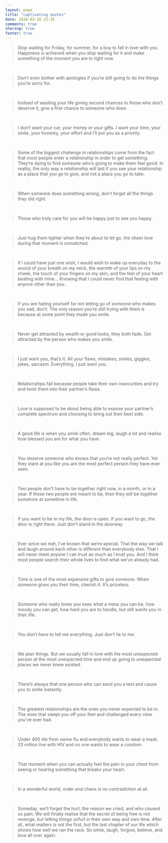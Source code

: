 ```yaml
---
layout: page
title: "captivating quotes"
date: 2016-03-16 23:34
comments: true
sharing: true
footer: true
---
```

>Stop waiting for Friday, for summer, for a boy to fall in love with you. Happiness is achieved when you stop waiting for it and make something of the moment you are in right now.

&nbsp;

>Don’t even bother with apologies if you’re still going to do the things you’re sorry for.

&nbsp;

>Instead of wasting your life giving second chances to those who don’t deserve it, give a first chance to someone who does.

&nbsp;

>I don’t want your car, your money or your gifts. I want your time, your smile, your honesty, your effort and I’ll put you as a priority.

&nbsp;

>Some of the biggest challenge in relationships come from the fact that most people enter a relationship in order to get something. They’re dying to find someone who’s going to make them feel good. In reality, the only way a relationship will last if you see your relationship as a place that you go to give, and not a place you go to take.

&nbsp;

>When someone does something wrong, don’t forget all the things they did right.

&nbsp;

>Those who truly care for you will he happy just to see you happy.

&nbsp;

>Just hug them tighter when they’re about to let go, the sheer love during that moment is unmatched.

&nbsp;

>If i could have just one wish, I would wish to wake up everyday to the sound of your breath on my neck, the warmth of your lips on my cheek, the touch of your fingers on my skin, and the feel of your heart beating with mine… Knowing that I could never find that feeling with anyone other than you.

&nbsp;

>If you are hating yourself for not letting go of someone who makes you sad, don’t. The only reason you’re still trying with them is because at some point they made you smile.

&nbsp;

>Never get attracted by wealth or good looks, they both fade. Get attracted by the person who makes you smile.

&nbsp;

>I just want you, that’s it. All your flaws, mistakes, smiles, giggles, jokes, sarcasm. Everything. I just want you.

&nbsp;

>Relationships fail because people take their own insecurities and try and twist them into their partner’s flaws.

&nbsp;

>Love is supposed to be about being able to expose your partner’s complete spectrum and choosing to bring out their best side.

&nbsp;

>A good life is when you smile often, dream big, laugh a lot and realise how blessed you are for what you have.

&nbsp;

>You deserve someone who knows that you’re not really perfect. Yet they stare at you like you are the most perfect person they have ever seen.

&nbsp;

>Two people don’t have to be together right now, in a month, or in a year. If those two people are meant to be, then they will be together somehow at sometime in life.

&nbsp;

>If you want to be in my life, the door is open. If you want to go, the door is right there. Just don’t stand in the doorway.

&nbsp;

>Ever since we met, I’ve known that we’re special. That the way we talk and laugh around each other is different than everybody else. That I will never meet anyone I can trust as much as I trust you. And I think most people search their whole lives to find what we’ve already had.

&nbsp;

>Time is one of the most expensive gifts to give someone. When someone gives you their time, cherish it. It’s priceless.

&nbsp;

>Someone who really loves you sees what a mess you can be, how moody you can get, how hard you are to handle, but still wants you in their life.

&nbsp;

>You don’t have to tell me everything. Just don’t lie to me.

&nbsp;

>We plan things. But we usually fall in love with the most unexpected person at the most unexpected time and end up going to unexpected places we never knew existed.

&nbsp;

>There’s always that one person who can send you a text and cause you to smile instantly.

&nbsp;

>The greatest relationships are the ones you never expected to be in. The ones that swept you off your feet and challenged every view you’ve ever had.

&nbsp;

>Under 400 die from swine flu and everybody wants to wear a mask. 33 million live with HIV and no one wants to wear a condom.

&nbsp;

>That moment when you can actually feel the pain in your chest from seeing or hearing something that breaks your heart.

&nbsp;

>In a wonderful world, order and chaos is no contradiction at all.

&nbsp;

>Someday, we’ll forget the hurt, the reason we cried, and who caused us pain. We will finally realise that the secret of being free is not revenge, but letting things unfurl in their own way and own time. After all, what matters is not the first, but the last chapter of our life which shows how well we ran the race. So smile, laugh, forgive, believe, and love all over again.
